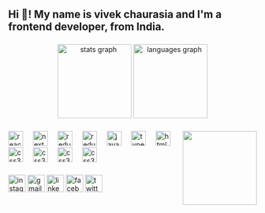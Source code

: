 <h2 align="left">Hi 👋! My name is vivek chaurasia and I'm a frontend developer, from India.</h2>

###

<div align="center">
  <img src="https://github-readme-stats.vercel.app/api?username=Vivekch05&hide_title=false&hide_rank=false&show_icons=true&include_all_commits=true&count_private=true&disable_animations=false&theme=dracula&locale=en&hide_border=false" height="150" alt="stats graph"  />
  <img src="https://github-readme-stats.vercel.app/api/top-langs?username=Vivekch05&locale=en&hide_title=false&layout=compact&card_width=320&langs_count=7&theme=dracula&hide_border=false" height="150" alt="languages graph"  />
</div>

###

<img align="right" height="150" src="https://i.imgflip.com/65efzo.gif"  />

###

<div align="left">
  <img src="https://cdn.jsdelivr.net/gh/devicons/devicon/icons/react/react-original.svg" height="30" alt="react logo"  />
  <img width="12" />
  <img src="https://images.ctfassets.net/23aumh6u8s0i/c04wENP3FnbevwdWzrePs/1e2739fa6d0aa5192cf89599e009da4e/nextjs" height="30" alt="next logo"  />
  <img width="12" />
   <img src="https://miro.medium.com/v2/resize:fit:500/1*tOI6UC5EaS2fPItCesI-AQ.png" height="30" alt="redux logo"  />
  <img width="12" />
  <img src="https://cdn.dribbble.com/userupload/7676134/file/original-b6a62a059468d616b993acbb99892115.jpg?resize=1600x1200" height="30" alt="redux logo"  />
  <img width="12" />
  <img src="https://cdn.jsdelivr.net/gh/devicons/devicon/icons/javascript/javascript-original.svg" height="30" alt="javascript logo"  />
  <img width="12" />
  <img src="https://cdn.jsdelivr.net/gh/devicons/devicon/icons/typescript/typescript-original.svg" height="30" alt="typescript logo"  />
  <img width="12" />
  <img src="https://cdn.jsdelivr.net/gh/devicons/devicon/icons/html5/html5-original.svg" height="30" alt="html5 logo"  />
  <img width="12" />
  <img src="https://cdn.jsdelivr.net/gh/devicons/devicon/icons/css3/css3-original.svg" height="30" alt="css3 logo"  />
  <img width="12" />
  <img src="https://e7.pngegg.com/pngimages/439/345/png-clipart-bootstrap-logo-thumbnail-tech-companies.png" height="30" alt="css3 logo"  />
  <img width="12" />
  <img src="https://everyday.codes/wp-content/uploads/2019/12/og_image.png" height="30" alt="css3 logo"  />
  <img width="12" />
  <img src="https://i.etsystatic.com/33357979/r/il/7106cc/3865920532/il_570xN.3865920532_rkmh.jpg" height="30" alt="css3 logo"  />
  <img width="12" />
</div>

###

<div align="left">
  <a href="https://www.instagram.com/vivek_25_03/" target="_blank"><img src="https://img.shields.io/static/v1?message=Instagram&logo=instagram&label=&color=E4405F&logoColor=white&labelColor=&style=for-the-badge" height="35" alt="instagram logo"  /></a>
  <a href="vivek.kch05@gmail.com"><img src="https://img.shields.io/static/v1?message=Gmail&logo=gmail&label=&color=D14836&logoColor=white&labelColor=&style=for-the-badge" height="35" alt="gmail logo"  /></a>
  <a href="https://www.linkedin.com/in/vivekch123/"><img src="https://img.shields.io/static/v1?message=LinkedIn&logo=linkedin&label=&color=0077B5&logoColor=white&labelColor=&style=for-the-badge" height="35" alt="linkedin logo"  /></a>
    <a href="https://www.facebook.com/vivekkch"><img src="https://img.shields.io/static/v1?message=Facebook&logo=facebook&label=&color=0866FF&logoColor=white&labelColor=&style=for-the-badge" height="35" alt="facebook logo"  /></a>
  <a href="https://twitter.com/vivekch123"><img src="https://img.shields.io/static/v1?message=Twitter&logo=x&label=&color=black&logoColor=white&labelColor=&style=for-the-badge" height="35" alt="twitter logo"  /></a>
</div>

###

<br clear="both">

###

